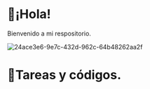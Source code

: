 # 📍¡Hola!
Bienvenido a mi respositorio.

![24ace3e6-9e7c-432d-962c-64b48262aa2f](https://user-images.githubusercontent.com/112723617/197632207-87df54e1-8a7e-4b72-a323-dcd22940cc56.png)

# 📍Tareas y códigos.



